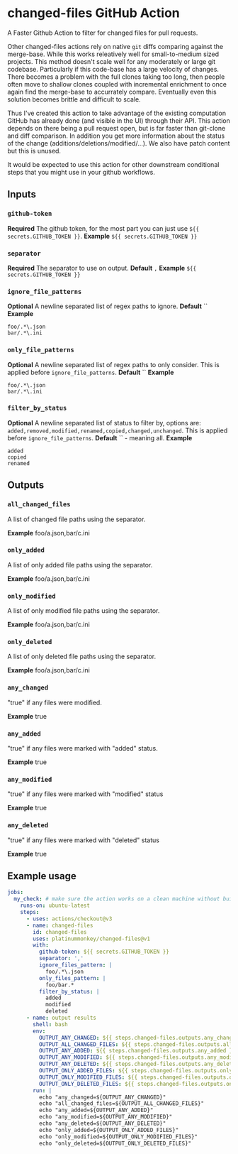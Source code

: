 # changed-files GitHub Action
A Faster Github Action to filter for changed files for pull requests.

Other changed-files actions rely on native `git` diffs comparing against the merge-base. While this works releatively well for small-to-medium sized projects. This method doesn't scale well for any moderately or large git codebase. Particularly if this code-base has a large velocity of changes. There becomes a problem with the full clones taking too long, then people often move to shallow clones coupled with incremental enrichment to once again find the merge-base to accurrately compare. Eventually even this solution becomes brittle and difficult to scale.

Thus I've created this action to take advantage of the existing computation GitHub has already done (and visible in the UI) through their API. This action depends on there being a pull request open, but is far faster than git-clone and diff comparison. In addition you get more information about the status of the change (additions/deletions/modified/...). We also have patch content but this is unused.

It would be expected to use this action for other downstream conditional steps that you might use in your github workflows.

## Inputs

### `github-token`

**Required** The github token, for the most part you can just use `${{ secrets.GITHUB_TOKEN }}`.
**Example**
`${{ secrets.GITHUB_TOKEN }}`

### `separator`

**Required** The separator to use on output.
**Default** `,`
**Example**
`${{ secrets.GITHUB_TOKEN }}`

### `ignore_file_patterns`

**Optional** A newline separated list of regex paths to ignore.
**Default** ``
**Example**
```
foo/.*\.json
bar/.*\.ini
```

### `only_file_patterns`

**Optional** A newline separated list of regex paths to only consider. This is applied before `ignore_file_patterns`.
**Default** ``
**Example**
```
foo/.*\.json
bar/.*\.ini
```

### `filter_by_status`

**Optional** A newline separated list of status to filter by, options are: `added,removed,modified,renamed,copied,changed,unchanged`. This is applied before `ignore_file_patterns`.
**Default** `` - meaning all.
**Example**
```
added
copied
renamed
```

## Outputs

### `all_changed_files`

A list of changed file paths using the separator.

**Example**
foo/a.json,bar/c.ini

### `only_added`

A list of  only added file paths using the separator.

**Example**
foo/a.json,bar/c.ini

### `only_modified`

A list of  only modified file paths using the separator.

**Example**
foo/a.json,bar/c.ini

### `only_deleted`

A list of  only deleted file paths using the separator.

**Example**
foo/a.json,bar/c.ini

### `any_changed`

"true" if any files were modified.

**Example**
true

### `any_added`

"true" if any files were marked with "added" status.

**Example**
true

### `any_modified`

"true" if any files were marked with "modified" status

**Example**
true

### `any_deleted`

"true" if any files were marked with "deleted" status

**Example**
true

## Example usage

```yaml
jobs:
  my_check: # make sure the action works on a clean machine without building
    runs-on: ubuntu-latest
    steps:
      - uses: actions/checkout@v3
      - name: changed-files
        id: changed-files
        uses: platinummonkey/changed-files@v1
        with:
          github-token: ${{ secrets.GITHUB_TOKEN }}
          separator: ','
          ignore_files_pattern: |
            foo/.*\.json
          only_files_pattern: |
            foo/bar.*
          filter_by_status: |
            added
            modified
            deleted
      - name: output results
        shell: bash
        env:
          OUTPUT_ANY_CHANGED: ${{ steps.changed-files.outputs.any_changed }}
          OUTPUT_ALL_CHANGED_FILES: ${{ steps.changed-files.outputs.all_changed_files }}
          OUTPUT_ANY_ADDED: ${{ steps.changed-files.outputs.any_added }}
          OUTPUT_ANY_MODIFIED: ${{ steps.changed-files.outputs.any_modified }}
          OUTPUT_ANY_DELETED: ${{ steps.changed-files.outputs.any_deleted }}
          OUTPUT_ONLY_ADDED_FILES: ${{ steps.changed-files.outputs.only_added }}
          OUTPUT_ONLY_MODIFIED_FILES: ${{ steps.changed-files.outputs.only_modified }}
          OUTPUT_ONLY_DELETED_FILES: ${{ steps.changed-files.outputs.only_deleted }}
        run: |
          echo "any_changed=${OUTPUT_ANY_CHANGED}"
          echo "all_changed_files=${OUTPUT_ALL_CHANGED_FILES}"
          echo "any_added=${OUTPUT_ANY_ADDED}"
          echo "any_modified=${OUTPUT_ANY_MODIFIED}"
          echo "any_deleted=${OUTPUT_ANY_DELETED}"
          echo "only_added=${OUTPUT_ONLY_ADDED_FILES}"
          echo "only_modified=${OUTPUT_ONLY_MODIFIED_FILES}"
          echo "only_deleted=${OUTPUT_ONLY_DELETED_FILES}"
```
